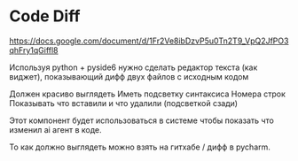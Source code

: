 # Code Diff

https://docs.google.com/document/d/1Fr2Ve8ibDzvP5u0Tn2T9_VpQ2JfPO3qhFry1qGiffl8

Используя python + pyside6 нужно сделать редактор текста (как виджет), показывающий дифф двух файлов с исходным кодом 

Должен красиво выглядеть
Иметь подсветку синтаксиса
Номера строк
Показывать что вставили и что удалили (подсветкой сзади)

Этот компонент будет использоваться в системе чтобы показать что изменил ai агент в коде.

То как должно выглядеть можно взять на гитхабе / дифф в pycharm. 

